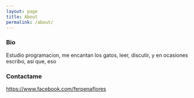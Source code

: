 ```yaml
---
layout: page
title: About
permalink: /about/
---
```


### Bio
Estudio programacion, me encantan los gatos, leer, discutir, y en ocasiones escribo, asi que, eso

### Contactame

https://www.facebook.com/ferpenaflores
